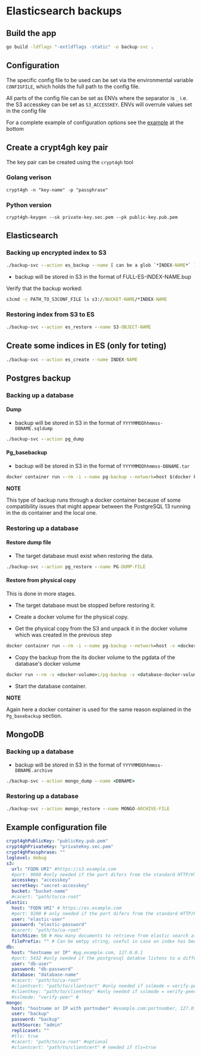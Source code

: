 # Elasticsearch backups

## Build the app

```cmd
go build -ldflags "-extldflags -static" -o backup-svc . 
```

## Configuration

The specific config file to be used can be set via the environmental variable `CONFIGFILE`,
which holds the full path to the config file.

All parts of the config file can be set as ENVs where the separator is `_` i.e. the S3 accesskey can be set as `S3_ACCESSKEY`.
ENVs will overrule values set in the config file

For a complete example of configuration options see the [example](#Example-configuration-file) at the bottom

## Create a crypt4gh key pair

The key pair can be created using the `crypt4gh` tool

### Golang verison
```shell
crypt4gh -n "key-name" -p "passphrase"
```

### Python version
```shell
crypt4gh-keygen --sk private-key.sec.pem --pk public-key.pub.pem
```

## Elasticsearch

### Backing up encrypted index to S3

```cmd
./backup-svc --action es_backup --name [ can be a glob `*INDEX-NAME*` ]
```

* backup will be stored in S3 in the format of FULL-ES-INDEX-NAME.bup

Verify that the backup worked:

```cmd
s3cmd -c PATH_TO_S3CONF_FILE ls s3://BUCKET-NAME/*INDEX-NAME
```

### Restoring index from S3 to ES

```cmd
./backup-svc --action es_restore --name S3-OBJECT-NAME
```

## Create some indices in ES (only for teting)

```cmd
./backup-svc --action es_create --name INDEX-NAME
```

## Postgres backup

### Backing up a database

#### Dump

* backup will be stored in S3 in the format of `YYYYMMDDhhmmss-DBNAME.sqldump`

```cmd
./backup-svc --action pg_dump
```

#### Pg_basebackup

* backup will be stored in S3 in the format of `YYYYMMDDhhmmss-DBNAME.tar`

```cmd
docker container run --rm -i --name pg-backup --network=host $(docker build -f dev_tools/Dockerfile-backup -q -t backup .) /bin/sda-backup --action pg_basebackup
```

**NOTE**

This type of backup runs through a docker container because of some compatibility issues
that might appear between the PostgreSQL 13 running in the `db` container and the local one.

### Restoring up a database

#### Restore dump file

* The target database must exist when restoring the data.

```cmd
./backup-svc --action pg_restore --name PG-DUMP-FILE
```

#### Restore from physical copy

This is done in more stages.

* The target database must be stopped before restoring it.

* Create a docker volume for the physical copy.

* Get the physical copy from the S3 and unpack it in the docker volume which was created in the previous step
```cmd
docker container run --rm -i --name pg-backup --network=host -v <docker-volume>:/home $(docker build -f dev_tools/Dockerfile-backup -q -t backup .) /bin/sda-backup --action pg_db-unpack --name TAR-FILE
```

* Copy the backup from the its docker volume to the pgdata of the database's docker volume
```cmd
docker run --rm -v <docker-volume>:/pg-backup -v <database-docker-volume>:/pg-data alpine cp -r /pg-backup/db-backup/ /pg-data/<target-pgdata>/
```

* Start the database container.

**NOTE**

Again here a docker container is used for the same reason explained in the `Pg_basebackup` section.

## MongoDB

### Backing up a database

* backup will be stored in S3 in the format of `YYYYMMDDhhmmss-DBNAME.archive`

```cmd
./backup-svc --action mongo_dump --name <DBNAME>
```

### Restoring up a database


```cmd
./backup-svc --action mongo_restore --name MONGO-ARCHIVE-FILE
```


## Example configuration file

```yaml
crypt4ghPublicKey: "publicKey.pub.pem"
crypt4ghPrivateKey: "privateKey.sec.pem"
crypt4ghPassphrase: ""
loglevel: debug
s3:
  url: "FQDN URI" #https://s3.example.com
  #port: 9000 #only needed if the port difers from the standard HTTP/HTTPS ports
  accesskey: "accesskey"
  secretkey: "secret-accesskey"
  bucket: "bucket-name"
  #cacert: "path/to/ca-root"
elastic:
  host: "FQDN URI" # https://es.example.com
  #port: 9200 # only needed if the port difers from the standard HTTP/HTTPS ports
  user: "elastic-user"
  password: "elastic-password"
  #cacert: "path/to/ca-root"
  batchSize: 50 # How many documents to retrieve from elastic search at a time, default 50 (should probably be at least 2000
  filePrefix: "" # Can be emtpy string, useful in case an index has been written to and you want to backup a new copy
db:
  host: "hostname or IP" #pg.example.com, 127.0.0.1
  #port: 5432 #only needed if the postgresql databse listens to a different port
  user: "db-user"
  password: "db-password"
  database: "database-name"
  #cacert: "path/to/ca-root"
  #clientcert: "path/to/clientcert" #only needed if sslmode = verify-peer
  #clientkey: "path/to/clientkey" #only needed if sslmode = verify-peer
  #sslmode: "verify-peer" #
mongo:
  host: "hostname or IP with portnuber" #example.com:portnumber, 127.0.0.1:27017
  user: "backup"
  password: "backup"
  authSource: "admin"
  replicaset: ""
  #tls: true
  #cacert: "path/to/ca-root" #optional
  #clientcert: "path/to/clientcert" # needed if tls=true
```
